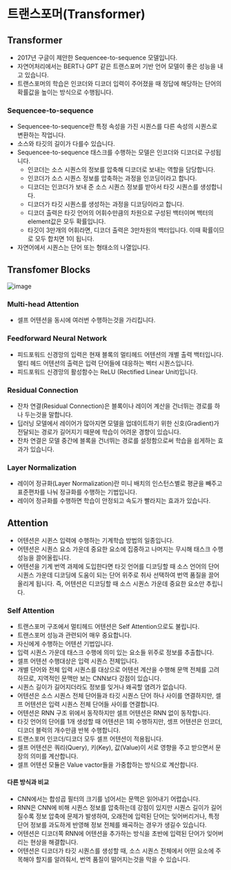 # 트랜스포머(Transformer)

## Transformer

- 2017년 구글이 제안한 Sequencee-to-sequence 모델입니다.
- 자연어처리에서는 BERT나 GPT 같은 트랜스포머 기반 언어 모델이 좋은 성능을 내고 있습니다.
- 트랜스포머의 학습은 인코더와 디코더 입력이 주어졌을 때 정답에 해당하는 단어의 확률값을 높이는 방식으로 수행됩니다.
 
### Sequencee-to-sequence

- Sequencee-to-sequence란 특정 속성을 가진 시퀀스를 다른 속성의 시퀀스로 변환하는 작업니다. 
- 소스와 타깃의 길이가 다를수 있습니다. 
- Sequencee-to-sequence 태스크를 수행하는 모델은 인코더와 디코더로 구성됩니다. 
  - 인코더는 소스 시퀀스의 정보를 압축해 디코더로 보내는 역할을 담당합니다.
  - 인코더가 소스 시퀀스 정보를 압축하는 과정을 인코딩이라고 합니다.
  - 디코더는 인코더가 보내 준 소스 시퀀스 정보를 받아서 타깃 시퀀스를 생성합니다.
  - 디코더가 타깃 시퀀스를 생성하는 과정을 디코딩이라고 합니다. 
  - 디코더 출력은 타깃 언어의 어휘수만큼의 차원으로 구성된 백터이며 백터의 element값은 모두 확률입니다. 
  - 타깃이 3만개의 어휘라면, 디코더 출력은 3만차원의 백터입니다. 이때 확률이므로 모두 합치면 1이 됩니다. 
- 자연어에서 시퀀스는 단어 또는 형태소의 나열입니다.  

## Transfomer Blocks

![image](https://user-images.githubusercontent.com/52392004/208554880-fca04b78-1c7b-48ba-a5ac-51e26b305eb9.png)

### Multi-head Attention

- 셀프 어텐션을 동시에 여러번 수행하는것을 가리킵니다. 

### Feedforward Neural Network

- 피드포워드 신경망의 입력은 현재 블록의 멀티헤드 어텐션의 개별 출력 백터입니다. 멀티 헤드 어텐션의 출력은 입력 단어들에 대응하는 벡터 시퀀스입니다. 
- 피드포워드 신경망의 활성함수는 ReLU (Rectified Linear Unit)입니다. 

### Residual Connection

- 잔차 연결(Residual Connection)은 블록이나 레이어 계산을 건너뛰는 경로를 하나 두는것을 말합니다. 
- 딥러닝 모델에서 레이어가 많아지면 모델을 업데이트하기 위한 신호(Gradient)가 전달되는 경로가 길어지기 때문에 학습이 어려운 경향이 있습니다. 
- 잔차 연결은 모델 중간에 블록을 건너뛰는 경로를 설정함으로써 학습을 쉽게하는 효과가 있습니다. 

### Layer Normalization

- 레이어 정규화(Layer Normalization)란 미니 배치의 인스턴스별로 평균을 빼주고 표준편차를 나눠 정규화를 수행하는 기법입니다. 
- 레이어 정규화를 수행하면 학습이 안정되고 속도가 빨라지는 효과가 있습니다. 


## Attention

- 어텐션은 시퀸스 입력에 수행하는 기계학습 방법의 일종입니다. 
- 어텐션은 시퀀스 요소 가운데 중요한 요소에 집중하고 나머지는 무시해 태스크 수행 성능을 끌어올립니다. 
- 어텐션을 기계 번역 과제에 도입한다면 타깃 언어를 디코딩할 때 소스 언어의 단어 시퀀스 가운데 디코딩에 도움이 되는 단어 위주로 취사 선택하여 번역 품질을 끌어올리게 됩니다. 즉, 어텐션은 디코딩할 때 소스 시퀀스 가운데 중요한 요소만 추립니다. 

### Self Attention
- 트랜스포머 구조에서 멀티헤드 어텐션은 Self Attention으로도 불립니다. 
- 트랜스포머 성능과 관련되어 매우 중요합니다.
- 자신에게 수행하는 어텐션 기법입니다.
- 입력 시퀀스 가운데 태스크 수행에 의미 있는 요소들 위주로 정보를 추출합니다. 
- 셀프 어텐션 수행대상은 입력 시퀀스 전체입니다. 
- 개별 단어와 전체 입력 시퀀스를 대상으로 어텐션 계산을 수행해 문맥 전체를 고려하므로, 지역적인 문맥만 보는 CNN보다 강점이 있습니다. 
- 시퀀스 길이가 길어지더라도 정보를 잊거나 왜곡할 염려가 없습니다. 
- 어텐션은 소스 시퀀스 전체 단어들과 타깃 시퀀스 단어 하나 사이를 연결하지만, 셀프 어텐션은 입력 시퀀스 전체 단어들 사이를 연결합니다. 
- 어텐션은 RNN 구조 위에서 동작하지만 셀프 어텐션은 RNN 없이 동작합니다. 
- 타깃 언어의 단어를 1개 생성할 때 어텐션은 1회 수행하지만, 셍프 어텐션은 인코더, 디코더 블럭의 개수만큼 반복 수행합니다. 
- 트랜스포머 인코더/디코더 모두 셀프 어텐션이 적용됩니다. 
- 셀프 어텐션은 쿼리(Query), 키(Key), 값(Value)이 서로 영향을 주고 받으면서 문장의 의미를 계산합니다. 
- 셀프 어텐션 모듈은 Value vactor들을 가중합하는 방식으로 계산합니다. 

#### 다른 방식과 비교
- CNN에서는 합성곱 필터의 크기를 넘어서는 문맥은 읽어내기 어렵습니다.
- RNN은 CNN에 비해 시퀀스 정보를 압축하는데 강점이 있지만 시퀀스 길이가 길어 질수록 정보 압축에 문제가 발생하여, 오래전에 입력된 단어는 잊어버리거나, 특정 단어 정보를 과도하게 반영해 정보 전체를 왜곡하는 경우가 생길수 있습니다. 
- 어텐션은 디코더쪽 RNN에 어텐션을 추가하는 방식을 초반에 입력된 단어가 잊어버리는 현상을 해결합니다. 
- 어텐션은 디코더가 타깃 시퀀스를 생성할 때, 소스 시퀀스 전체에서 어떤 요소에 주목해야 할지를 알려줘서, 번역 품질이 떨어지는것을 막을 수 있습니다. 


